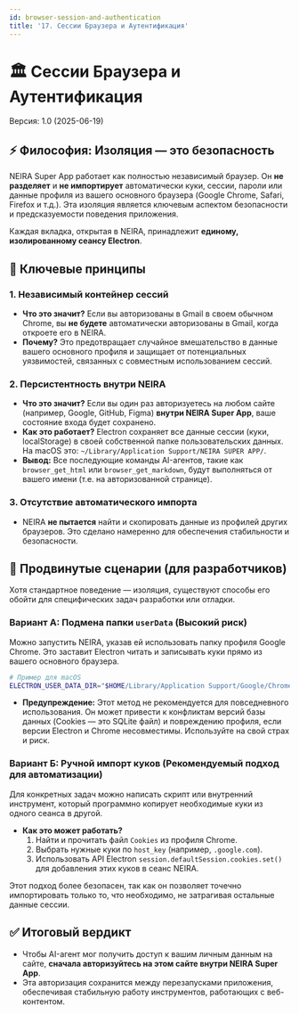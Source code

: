```yaml
---
id: browser-session-and-authentication
title: '17. Сессии Браузера и Аутентификация'
---
```


# 🏛️ Сессии Браузера и Аутентификация

Версия: 1.0 (2025-06-19)

## ⚡ Философия: Изоляция — это безопасность

NEIRA Super App работает как полностью независимый браузер. Он **не разделяет** и **не импортирует** автоматически куки, сессии, пароли или данные профиля из вашего основного браузера (Google Chrome, Safari, Firefox и т.д.). Эта изоляция является ключевым аспектом безопасности и предсказуемости поведения приложения.

Каждая вкладка, открытая в NEIRA, принадлежит **единому, изолированному сеансу Electron**.

## 🔑 Ключевые принципы

### 1. **Независимый контейнер сессий**

- **Что это значит?** Если вы авторизованы в Gmail в своем обычном Chrome, вы **не будете** автоматически авторизованы в Gmail, когда откроете его в NEIRA.
- **Почему?** Это предотвращает случайное вмешательство в данные вашего основного профиля и защищает от потенциальных уязвимостей, связанных с совместным использованием сессий.

### 2. **Персистентность внутри NEIRA**

- **Что это значит?** Если вы один раз авторизуетесь на любом сайте (например, Google, GitHub, Figma) **внутри NEIRA Super App**, ваше состояние входа будет сохранено.
- **Как это работает?** Electron сохраняет все данные сессии (куки, localStorage) в своей собственной папке пользовательских данных. На macOS это: `~/Library/Application Support/NEIRA SUPER APP/`.
- **Вывод:** Все последующие команды AI-агентов, такие как `browser_get_html` или `browser_get_markdown`, будут выполняться от вашего имени (т.е. на авторизованной странице).

### 3. **Отсутствие автоматического импорта**

- NEIRA **не пытается** найти и скопировать данные из профилей других браузеров. Это сделано намеренно для обеспечения стабильности и безопасности.

## 🚀 Продвинутые сценарии (для разработчиков)

Хотя стандартное поведение — изоляция, существуют способы его обойти для специфических задач разработки или отладки.

### Вариант А: Подмена папки `userData` (Высокий риск)

Можно запустить NEIRA, указав ей использовать папку профиля Google Chrome. Это заставит Electron читать и записывать куки прямо из вашего основного браузера.

```bash
# Пример для macOS
ELECTRON_USER_DATA_DIR="$HOME/Library/Application Support/Google/Chrome/Default" yarn start:fast
```

- **Предупреждение:** Этот метод не рекомендуется для повседневного использования. Он может привести к конфликтам версий базы данных (Cookies — это SQLite файл) и повреждению профиля, если версии Electron и Chrome несовместимы. Используйте на свой страх и риск.

### Вариант Б: Ручной импорт куков (Рекомендуемый подход для автоматизации)

Для конкретных задач можно написать скрипт или внутренний инструмент, который программно копирует необходимые куки из одного сеанса в другой.

- **Как это может работать?**
  1. Найти и прочитать файл `Cookies` из профиля Chrome.
  2. Выбрать нужные куки по `host_key` (например, `.google.com`).
  3. Использовать API Electron `session.defaultSession.cookies.set()` для добавления этих куков в сеанс NEIRA.

Этот подход более безопасен, так как он позволяет точечно импортировать только то, что необходимо, не затрагивая остальные данные сессии.

## ✅ Итоговый вердикт

- Чтобы AI-агент мог получить доступ к вашим личным данным на сайте, **сначала авторизуйтесь на этом сайте внутри NEIRA Super App**.
- Эта авторизация сохранится между перезапусками приложения, обеспечивая стабильную работу инструментов, работающих с веб-контентом.
